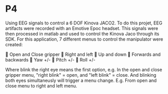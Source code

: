 # P4
Using EEG signals to control a 6 DOF Kinova JACO2. To do this projet, EEG artifacts were recorded with
an Emotive Epoc headset. This signals were then processed in matlab and used to control the Kinova Jaco 
through its SDK. For this application, 7 different menus to control the manipulator were created: 

 Open and Close gripper
 Right and left
 Up and down
 Forwards and backwards
 Yaw +/-
 Pitch +/-
 Roll +/-

Where blink the right eye means the first option, e.g. In the open and close gripper menu, "right blink" = open, and "left blink" = close. 
And blinking both eyes simultaneusly will trigger a menu change. E.g. From open and close menu to right and left menu. 



